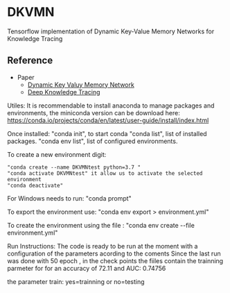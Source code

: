 # DKVMN
Tensorflow implementation of Dynamic Key-Value Memory Networks for Knowledge Tracing 

Reference
---------
* Paper
  * [Dynamic Key Valuy Memory Network](https://arxiv.org/abs/1611.08108)
  * [Deep Knowledge Tracing](https://arxiv.org/abs/1506.05908)


Utiles:
It is recommendable to install anaconda to manage packages and environments, the miniconda version can be download here:
https://conda.io/projects/conda/en/latest/user-guide/install/index.html

Once installed:
	"conda init", to start conda 
	"conda list", list of installed packages. 
	"conda env list", list of configured environments.

To create a new environment digit:

	"conda create --name DKVMNtest python=3.7 " 
	"conda activate DKVMNtest" it allow us to activate the selected environment
 	"conda deactivate"

For Windows needs to run:
	"conda prompt"

To export the environment use:
	"conda env export > environment.yml"

To create the environment using the file :
	"conda env create --file environment.yml"


Run Instructions:
The code is ready to be run at the moment with a configuration of the parameters acording to the coments
Since the last run was done with 50 epoch , in the check points the fiiles contain the trainning parmeter for 
for an accuracy of 72.11 and AUC: 0.74756

the parameter train:  yes=trainning or no=testing


